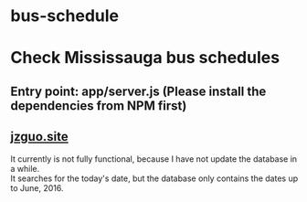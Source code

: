 # bus-schedule

# Check Mississauga bus schedules

## Entry point: app/server.js (Please install the dependencies from NPM first)


## [jzguo.site](http://www.jzguo.site)

It currently is not fully functional, because I have not update the database in a while.  
It searches for the today's date, but the database only contains the dates up to June, 2016.
